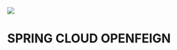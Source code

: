 <img src="https://storage.googleapis.com/golden-wind/experts-club/capa-github.svg" />

# SPRING CLOUD OPENFEIGN